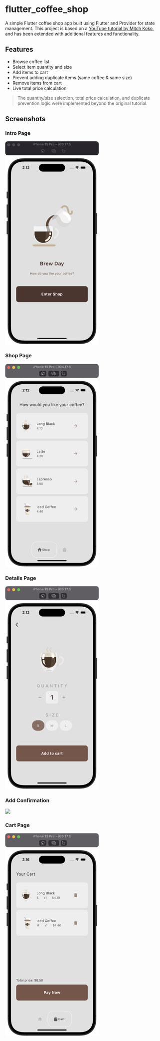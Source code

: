 # flutter_coffee_shop
A simple Flutter coffee shop app built using Flutter and Provider for state management. 
This project is based on a [YouTube tutorial by Mitch Koko](https://www.youtube.com/watch?v=RPvhoghXn54), and has been extended with additional features and functionality.

## Features

- Browse coffee list
- Select item quantity and size 
- Add items to cart
- Prevent adding duplicate items (same coffee & same size)
- Remove items from cart
- Live total price calculation

> The quantity/size selection, total price calculation, and duplicate prevention logic were implemented beyond the original tutorial.


## Screenshots

### Intro Page
<img src="screenshots/intro_page.png" width="300">

### Shop Page
<img src="screenshots/shop_page.png" width="300">

### Details Page
<img src="screenshots/view_details.png" width="300">

### Add Confirmation
<img src="screenshots/add confirmation.png" width="300">

### Cart Page
<img src="screenshots/cart_page.png" width="300">
